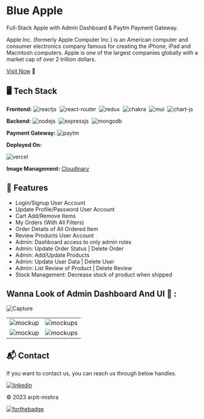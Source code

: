 # Blue Apple
Full-Stack Apple with Admin Dashboard & Paytm Payment Gateway.

Apple Inc. (formerly Apple Computer Inc.) is an American computer and consumer electronics company famous for creating the iPhone, iPad and Macintosh computers. Apple is one of the largest companies globally with a market cap of over 2 trillion dollars.

[Visit Now](https://flipkartwebs.herokuapp.com/) 🚀

## 🖥️ Tech Stack
**Frontend:**
![reactjs](https://img.shields.io/badge/React-20232A?style=for-the-badge&logo=react&logoColor=61DAFB)&nbsp;
![react-router](https://img.shields.io/badge/React_Router-CA4245?style=for-the-badge&logo=react-router&logoColor=white)&nbsp;
![redux](https://img.shields.io/badge/Redux-593D88?style=for-the-badge&logo=redux&logoColor=white)&nbsp;
![chakra](https://img.shields.io/badge/Tailwind_CSS-38B2AC?style=for-the-badge&logo=tailwind-css&logoColor=white)&nbsp;
![mui](https://img.shields.io/badge/Material--UI-0081CB?style=for-the-badge&logo=material-ui&logoColor=white)&nbsp;
![chart-js](https://img.shields.io/badge/Chart.js-FF6384?style=for-the-badge&logo=chartdotjs&logoColor=white)&nbsp;

**Backend:**
![nodejs](https://img.shields.io/badge/Node.js-43853D?style=for-the-badge&logo=node.js&logoColor=white)&nbsp;
![expressjs](https://img.shields.io/badge/Express.js-000000?style=for-the-badge&logo=express&logoColor=white)&nbsp;
![mongodb](https://img.shields.io/badge/MongoDB-4EA94B?style=for-the-badge&logo=mongodb&logoColor=white)&nbsp;

**Payment Gateway:**
![paytm](https://img.shields.io/badge/Paytm-002970?style=for-the-badge&logo=paytm&logoColor=00BAF2)

**Deployed On:**

![vercel]()

**Image Management:** [Cloudinary](https://cloudinary.com/)

## 🚀 Features
- Login/Signup User Account
- Update Profile/Password User Account
- Cart Add/Remove Items
- My Orders (With All Filters)
- Order Details of All Ordered Item
- Review Products User Account
- Admin: Dashboard access to only admin roles
- Admin: Update Order Status | Delete Order
- Admin: Add/Update Products
- Admin: Update User Data | Delete User
- Admin: List Review of Product | Delete Review
- Stock Management: Decrease stock of product when shipped

## Wanna Look of Admin Dashboard And UI 🙈 :
![Capture](https://i.ibb.co/kgF231Z/Screenshot-20230122-164229.png)

<table>
  <tr>
    <td><img src="https://i.ibb.co/0fYPt1v/Screenshot-20230122-164245.png" alt="mockup" /></td>
    <td><img src="https://i.ibb.co/2hJvDVd/Screenshot-20230122-164254.png" alt="mockups" /></td>
  </tr>
  <tr>
    <td><img src="https://i.ibb.co/7bfBYSg/Screenshot-20230122-164109.png" alt="mockup" /></td>
    <td><img src="https://i.ibb.co/M1BKw7c/Screenshot-20230122-164131.png" alt="mockups" /></td>
  </tr>
</table>

<h2>📬 Contact</h2>

If you want to contact us, you can reach us through below handles.


[![linkedin](https://img.shields.io/badge/LinkedIn-0077B5?style=for-the-badge&logo=linkedin&logoColor=white)](https://www.linkedin.com/in/jigar-sable)

© 2023 arpit-mishra


[![forthebadge](https://forthebadge.com/images/badges/built-with-love.svg)](https://forthebadge.com)

